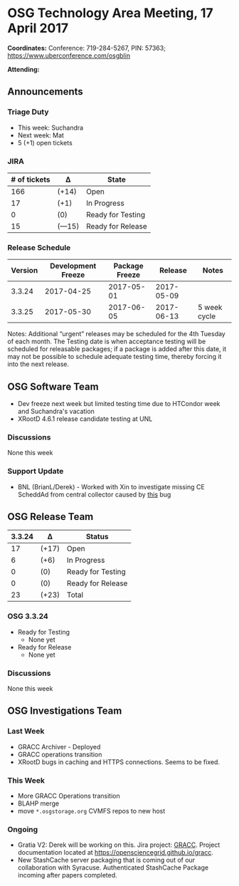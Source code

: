 # OSG Technology Area Meeting, 17 April 2017

**Coordinates:** Conference: 719-284-5267, PIN: 57363; <https://www.uberconference.com/osgblin>  

**Attending:**   


## Announcements


### Triage Duty

-   This week: Suchandra
-   Next week: Mat
-   5 (+1) open tickets


### JIRA

| # of tickets | &Delta;      | State             |
|------------ |------------ |----------------- |
| 166          | (+14)        | Open              |
| 17           | (+1)         | In Progress       |
| 0            | (0)          | Ready for Testing |
| 15           | (&#x2014;15) | Ready for Release |


### Release Schedule

| Version | Development Freeze | Package Freeze | Release    | Notes        |
|------- |------------------ |-------------- |---------- |------------ |
| 3.3.24  | 2017-04-25         | 2017-05-01     | 2017-05-09 |              |
| 3.3.25  | 2017-05-30         | 2017-06-05     | 2017-06-13 | 5 week cycle |

Notes: Additional “urgent” releases may be scheduled for the 4th Tuesday of each month. The Testing date is when acceptance testing will be scheduled for releasable packages; if a package is added after this date, it may not be possible to schedule adequate testing time, thereby forcing it into the next release.  


## OSG Software Team

-   Dev freeze next week but limited testing time due to HTCondor week and Suchandra's vacation
-   XRootD 4.6.1 release candidate testing at UNL


### Discussions

None this week  


### Support Update

-   BNL (BrianL/Derek) - Worked with Xin to investigate missing CE ScheddAd from central collector caused by [this](https://github.com/opensciencegrid/htcondor-ce/pull/141) bug


## OSG Release Team

| 3.3.24 | &Delta; | Status            |
|------ |------- |----------------- |
| 17     | (+17)   | Open              |
| 6      | (+6)    | In Progress       |
| 0      | (0)     | Ready for Testing |
| 0      | (0)     | Ready for Release |
| 23     | (+23)   | Total             |


### OSG 3.3.24

-   Ready for Testing  
    -   None yet
-   Ready for Release  
    -   None yet


### Discussions

None this week  


## OSG Investigations Team


### Last Week

-   GRACC Archiver - Deployed
-   GRACC operations transition
-   XRootD bugs in caching and HTTPS connections. Seems to be fixed.


### This Week

-   More GRACC Operations transition
-   BLAHP merge
-   move `*.osgstorage.org` CVMFS repos to new host


### Ongoing

-   Gratia V2: Derek will be working on this.  Jira project: [GRACC](https://jira.opensciencegrid.org/browse/GRACC/).  Project documentation located at <https://opensciencegrid.github.io/gracc>.
-   New StashCache server packaging that is coming out of our collaboration with Syracuse. Authenticated StashCache Package incoming after papers completed.
